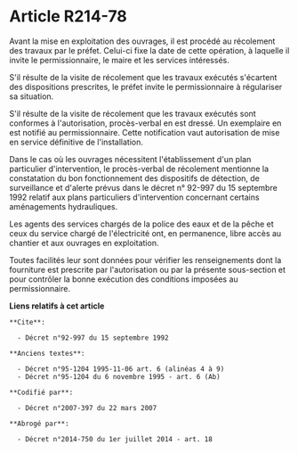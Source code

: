 # Article R214-78

Avant la mise en exploitation des ouvrages, il est procédé au récolement des travaux par le préfet. Celui-ci fixe la date de
cette opération, à laquelle il invite le permissionnaire, le maire et les services intéressés. 

S'il résulte de la visite de récolement que les travaux exécutés s'écartent des dispositions prescrites, le préfet invite le
permissionnaire à régulariser sa situation. 

S'il résulte de la visite de récolement que les travaux exécutés sont conformes à l'autorisation, procès-verbal en est
dressé. Un exemplaire en est notifié au permissionnaire. Cette notification vaut autorisation de mise en service définitive
de l'installation. 

Dans le cas où les ouvrages nécessitent l'établissement d'un plan particulier d'intervention, le procès-verbal de récolement
mentionne la constatation du bon fonctionnement des dispositifs de détection, de surveillance et d'alerte prévus dans le
décret n° 92-997 du 15 septembre 1992 relatif aux plans particuliers d'intervention concernant certains aménagements
hydrauliques. 

Les agents des services chargés de la police des eaux et de la pêche et ceux du service chargé de l'électricité ont, en
permanence, libre accès au chantier et aux ouvrages en exploitation. 

Toutes facilités leur sont données pour vérifier les renseignements dont la fourniture est prescrite par l'autorisation ou
par la présente sous-section et pour contrôler la bonne exécution des conditions imposées au permissionnaire.

**Liens relatifs à cet article**

	**Cite**:

	  - Décret n°92-997 du 15 septembre 1992

	**Anciens textes**:

	  - Décret n°95-1204 1995-11-06 art. 6 (alinéas 4 à 9)
	  - Décret n°95-1204 du 6 novembre 1995 - art. 6 (Ab)

	**Codifié par**:

	  - Décret n°2007-397 du 22 mars 2007

	**Abrogé par**:

	  - Décret n°2014-750 du 1er juillet 2014 - art. 18
